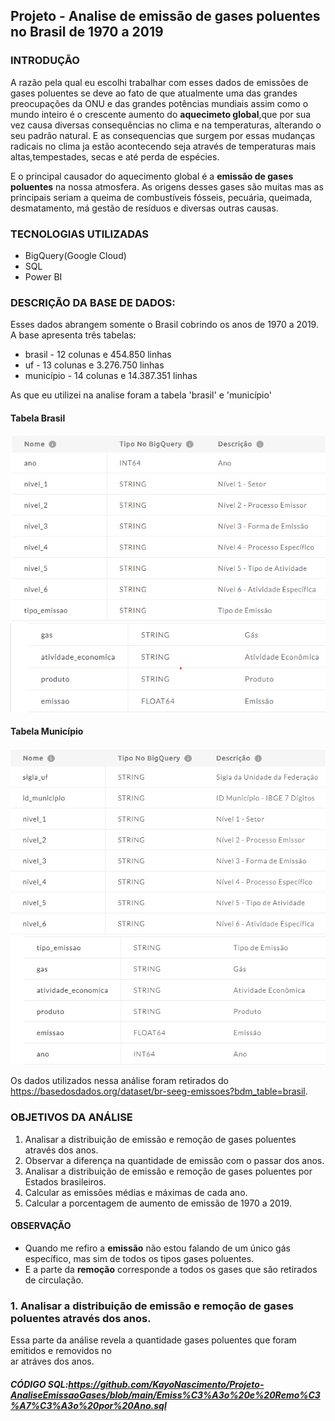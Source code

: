 ## Projeto - Analise de emissão de gases poluentes no Brasil de 1970 a 2019

### INTRODUÇÃO
A razão pela qual eu escolhi trabalhar com esses dados de emissões de gases poluentes se deve ao fato de que atualmente 
uma das grandes preocupações da ONU e das grandes potências mundiais assim como o mundo inteiro é o crescente aumento do __aquecimeto global__,que
por sua vez causa diversas consequências no clima e na temperaturas, alterando o seu padrão natural. E as consequencias 
que surgem por essas mudanças radicais no clima ja estão acontecendo seja através de temperaturas mais altas,tempestades,
secas e até perda de espécies.

E o principal causador do aquecimento global é a __emissão de gases poluentes__ na nossa atmosfera. As origens desses gases são
muitas mas as principais seriam a queima de combustíveis fósseis, pecuária, queimada, desmatamento, má gestão de resíduos e diversas
outras causas.

### TECNOLOGIAS UTILIZADAS
- BigQuery(Google Cloud)
- SQL
- Power BI

### DESCRIÇÃO DA BASE DE DADOS:
 Esses dados abrangem somente o Brasil cobrindo os anos de 1970 a 2019.<br>
 A base apresenta três tabelas:
 - brasil - 12 colunas e 454.850 linhas 
 - uf - 13 colunas e  3.276.750 linhas
 - município -  14 colunas e 14.387.351 linhas
 
 As que eu utilizei na analise foram a tabela 'brasil' e 'município' <br>
 #### Tabela Brasil
 ![descrição da tabela brasil 1](https://github.com/KayoNascimento/Projeto-AnaliseEmissaoGases/blob/main/img/descri%C3%A7%C3%A3o%20tabela%20brasil%201.png)<br>
 ![descrição da tabela brasil 2](https://github.com/KayoNascimento/Projeto-AnaliseEmissaoGases/blob/main/img/descri%C3%A7%C3%A3o%20tabela%20brasil%202.png)<br>
 #### Tabela Município
 ![descrição da tabela municipio 1](https://github.com/KayoNascimento/Projeto-AnaliseEmissaoGases/blob/main/img/descri%C3%A7%C3%A3o%20tabela%20municipio%201.png)<br>
 ![descrição da tabela municipio 2](https://github.com/KayoNascimento/Projeto-AnaliseEmissaoGases/blob/main/img/descri%C3%A7%C3%A3o%20tabela%20municipio%202.png)
 
 Os dados utilizados nessa análise foram retirados do https://basedosdados.org/dataset/br-seeg-emissoes?bdm_table=brasil. <br>
 
 ### OBJETIVOS DA ANÁLISE 
 1. Analisar a distribuição de emissão e remoção de gases poluentes através dos anos.
 2. Observar a diferença na quantidade de emissão com o passar dos anos.
 3. Analisar a distribuição de emissão e remoção de gases poluentes por Estados brasileiros.
 4. Calcular as emissões médias e máximas de cada ano.
 5. Calcular a porcentagem de aumento de emissão de 1970 a 2019.
 
 ####  OBSERVAÇÃO
 - Quando me refiro a __emissão__ não estou falando de um único gás específico, mas sim de todos os tipos gases poluentes.
 - E a parte da __remoção__ corresponde a todos os gases que são retirados de circulação.
 
 ### 1. Analisar a distribuição de emissão e remoção de gases poluentes através dos anos.
 Essa parte da análise revela a quantidade gases poluentes que foram emitidos e removidos no <br>
 ar atráves dos anos. <br>
 ##### CÓDIGO SQL:https://github.com/KayoNascimento/Projeto-AnaliseEmissaoGases/blob/main/Emiss%C3%A3o%20e%20Remo%C3%A7%C3%A3o%20por%20Ano.sql
 
